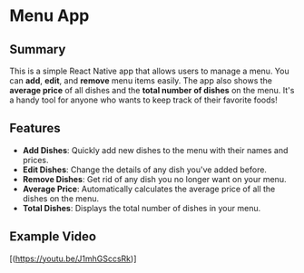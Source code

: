 # Menu App

## Summary

This is a simple React Native app that allows users to manage a menu. You can **add**, **edit**, and **remove** menu items easily. The app also shows the **average price** of all dishes and the **total number of dishes** on the menu. It's a handy tool for anyone who wants to keep track of their favorite foods!

## Features

- **Add Dishes**: Quickly add new dishes to the menu with their names and prices.
- **Edit Dishes**: Change the details of any dish you've added before.
- **Remove Dishes**: Get rid of any dish you no longer want on your menu.
- **Average Price**: Automatically calculates the average price of all the dishes on the menu.
- **Total Dishes**: Displays the total number of dishes in your menu.

## Example Video

[(https://youtu.be/J1mhGSccsRk)]

